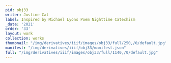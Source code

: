 ```yaml
---
pid: obj33
writer: Justine Cal
label: Inspired by Michael Lyons Poem Nighttime Catechism
_date: '2021'
order: '33'
layout: work
collection: works
thumbnail: "/img/derivatives/iiif/images/obj33/full/250,/0/default.jpg"
manifest: "/img/derivatives/iiif/obj33/manifest.json"
full: "/img/derivatives/iiif/images/obj33/full/1140,/0/default.jpg"
---
```

